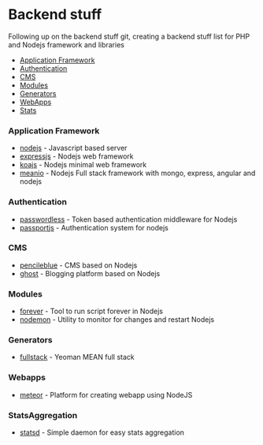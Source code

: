 Backend stuff
========================

Following up on the backend stuff git, creating a backend stuff list for PHP and Nodejs framework and libraries

- [Application Framework](#application-framework)
- [Authentication](#authentication)
- [CMS](#cms)
- [Modules](#modules)
- [Generators](#generators)
- [WebApps](#webapps)
- [Stats](#statsaggregation)

### Application Framework
- [nodejs](https://nodejs.org/) - Javascript based server
- [expressjs](http://expressjs.com/) - Nodejs web framework
- [koajs](http://koajs.com/) - Nodejs minimal web framework
- [meanio](http://mean.io/#!/) - Nodejs Full stack framework with mongo, express, angular and nodejs


### Authentication
- [passwordless](https://passwordless.net/) - Token based authentication middleware for Nodejs
- [passportjs](http://passportjs.org/) - Authentication system for nodejs


### CMS
- [pencileblue](https://pencilblue.org/) - CMS based on Nodejs
- [ghost](https://ghost.org/) - Blogging platform based on Nodejs

### Modules
- [forever](https://github.com/foreverjs/forever) - Tool to run script forever in Nodejs
- [nodemon](http://nodemon.io/) - Utility to monitor for changes and restart Nodejs

### Generators
- [fullstack](https://github.com/DaftMonk/generator-angular-fullstack) - Yeoman MEAN full stack

### Webapps
- [meteor](https://www.meteor.com/) - Platform for creating webapp using NodeJS

### StatsAggregation
- [statsd](https://github.com/etsy/statsd) - Simple daemon for easy stats aggregation
